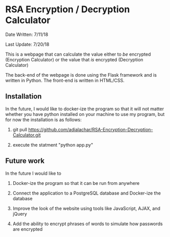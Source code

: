 # RSA Encryption / Decryption Calculator


Date Written: 7/11/18

Last Update: 7/20/18



This is a webpage that can calculate the value either to *be* encrypted (Encryption Calculator) or the value that *is* encrypted (Decryption Calculator)

The back-end of the webpage is done using the Flask framework and is written in Python. The front-end is written in HTML/CSS.


## Installation

In the future, I would like to docker-ize the program so that it will not matter whether you have python installed on your machine to use my program, but for now the installation is as follows:


1. git pull https://github.com/adialachar/RSA-Encryption-Decryption-Calculator.git


2. execute the statment "python app.py"


## Future work


In the future I would like to 


1. Docker-ize the program so that it can be run from anywhere

2. Connect the application to a PostgreSQL database and Docker-ize the database

3. Improve the look of the website using tools like JavaScript, AJAX, and jQuery

4. Add the ability to encrypt phrases of words to simulate how passwords are encrypted
